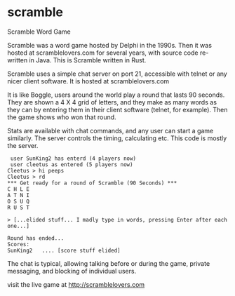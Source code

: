 # scramble

Scramble Word Game

Scramble was a word game hosted by Delphi in the 1990s.  Then it was hosted at scramblelovers.com for several years, with source code re-written in Java. This is Scramble written in Rust.  

Scramble uses a simple chat server on port 21, accessible with telnet or any nicer client software.  It is hosted at scramblelovers.com

It is like Boggle, users around the world play a round that lasts 90 seconds.  They are shown a 4 X 4 grid of letters, and they make as many words as they can by entering them in their client software (telnet, for example).  Then the game shows who won that round.

Stats are available with chat commands, and any user can start a game similarly.  The server controls the timing, calculating etc.  This code is mostly the server. 


```telnet
 user SunKing2 has enterd (4 players now)
 user cleetus as entered (5 players now)
Cleetus > hi peeps
Cleetus > rd
*** Get ready for a round of Scramble (90 Seconds) ***
C H L E
A T N I
O S U Q
R U S T

> [...elided stuff... I madly type in words, pressing Enter after each one...]

Round has ended... 
Scores: 
SunKing2   .... [score stuff elided]
```

The chat is typical, allowing talking before or during the game, private messaging, and blocking of individual users.

visit the live game at
http://scramblelovers.com

